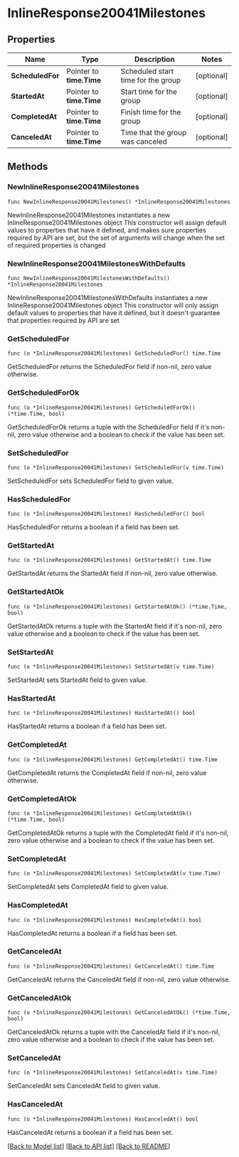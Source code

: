 # InlineResponse20041Milestones

## Properties

Name | Type | Description | Notes
------------ | ------------- | ------------- | -------------
**ScheduledFor** | Pointer to **time.Time** | Scheduled start time for the group | [optional] 
**StartedAt** | Pointer to **time.Time** | Start time for the group | [optional] 
**CompletedAt** | Pointer to **time.Time** | Finish time for the group | [optional] 
**CanceledAt** | Pointer to **time.Time** | Time that the group was canceled | [optional] 

## Methods

### NewInlineResponse20041Milestones

`func NewInlineResponse20041Milestones() *InlineResponse20041Milestones`

NewInlineResponse20041Milestones instantiates a new InlineResponse20041Milestones object
This constructor will assign default values to properties that have it defined,
and makes sure properties required by API are set, but the set of arguments
will change when the set of required properties is changed

### NewInlineResponse20041MilestonesWithDefaults

`func NewInlineResponse20041MilestonesWithDefaults() *InlineResponse20041Milestones`

NewInlineResponse20041MilestonesWithDefaults instantiates a new InlineResponse20041Milestones object
This constructor will only assign default values to properties that have it defined,
but it doesn't guarantee that properties required by API are set

### GetScheduledFor

`func (o *InlineResponse20041Milestones) GetScheduledFor() time.Time`

GetScheduledFor returns the ScheduledFor field if non-nil, zero value otherwise.

### GetScheduledForOk

`func (o *InlineResponse20041Milestones) GetScheduledForOk() (*time.Time, bool)`

GetScheduledForOk returns a tuple with the ScheduledFor field if it's non-nil, zero value otherwise
and a boolean to check if the value has been set.

### SetScheduledFor

`func (o *InlineResponse20041Milestones) SetScheduledFor(v time.Time)`

SetScheduledFor sets ScheduledFor field to given value.

### HasScheduledFor

`func (o *InlineResponse20041Milestones) HasScheduledFor() bool`

HasScheduledFor returns a boolean if a field has been set.

### GetStartedAt

`func (o *InlineResponse20041Milestones) GetStartedAt() time.Time`

GetStartedAt returns the StartedAt field if non-nil, zero value otherwise.

### GetStartedAtOk

`func (o *InlineResponse20041Milestones) GetStartedAtOk() (*time.Time, bool)`

GetStartedAtOk returns a tuple with the StartedAt field if it's non-nil, zero value otherwise
and a boolean to check if the value has been set.

### SetStartedAt

`func (o *InlineResponse20041Milestones) SetStartedAt(v time.Time)`

SetStartedAt sets StartedAt field to given value.

### HasStartedAt

`func (o *InlineResponse20041Milestones) HasStartedAt() bool`

HasStartedAt returns a boolean if a field has been set.

### GetCompletedAt

`func (o *InlineResponse20041Milestones) GetCompletedAt() time.Time`

GetCompletedAt returns the CompletedAt field if non-nil, zero value otherwise.

### GetCompletedAtOk

`func (o *InlineResponse20041Milestones) GetCompletedAtOk() (*time.Time, bool)`

GetCompletedAtOk returns a tuple with the CompletedAt field if it's non-nil, zero value otherwise
and a boolean to check if the value has been set.

### SetCompletedAt

`func (o *InlineResponse20041Milestones) SetCompletedAt(v time.Time)`

SetCompletedAt sets CompletedAt field to given value.

### HasCompletedAt

`func (o *InlineResponse20041Milestones) HasCompletedAt() bool`

HasCompletedAt returns a boolean if a field has been set.

### GetCanceledAt

`func (o *InlineResponse20041Milestones) GetCanceledAt() time.Time`

GetCanceledAt returns the CanceledAt field if non-nil, zero value otherwise.

### GetCanceledAtOk

`func (o *InlineResponse20041Milestones) GetCanceledAtOk() (*time.Time, bool)`

GetCanceledAtOk returns a tuple with the CanceledAt field if it's non-nil, zero value otherwise
and a boolean to check if the value has been set.

### SetCanceledAt

`func (o *InlineResponse20041Milestones) SetCanceledAt(v time.Time)`

SetCanceledAt sets CanceledAt field to given value.

### HasCanceledAt

`func (o *InlineResponse20041Milestones) HasCanceledAt() bool`

HasCanceledAt returns a boolean if a field has been set.


[[Back to Model list]](../README.md#documentation-for-models) [[Back to API list]](../README.md#documentation-for-api-endpoints) [[Back to README]](../README.md)


